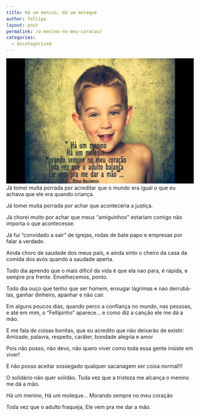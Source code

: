 ```yaml
---
title: Há um menino, Há um moleque
author: fellipe
layout: post
permalink: /o-menino-no-meu-coracao/
categories:
  - Uncategorized
---
```

<center>
  <a href="/img/posts//2013/10/maxresdefault.jpg"><img class="alignnone size-large wp-image-105" alt="maxresdefault" src="/img/posts//2013/10/maxresdefault-1024x576.jpg" width="600" height="337" /></a>
</center>Já tomei muita porrada por acreditar que o mundo era igual o que eu achava que ele era quando criança.

Já tomei muita porrada por achar que aconteceria a justiça.

Já chorei muito por achar que meus &#8220;amiguinhos&#8221; estariam comigo não importa o que acontecesse.

Já fui &#8220;convidado a sair&#8221; de igrejas, rodas de bate papo e empresas por falar a verdade.

Ainda choro de saudade dos meus pais, e ainda sinto o cheiro da casa da comida dos avós quando a saudade aperta.

Todo dia aprendo que o mais dificil da vida é que ela nao para, é rápida, e sempre pra frente. Envelhecemos, ponto.

Todo dia ouço que tenho que ser homem, enxugar lágrimas e nao derrubá-las, ganhar dinheiro, apanhar e não cair.

Em alguns poucos dias, quando perco a confiança no mundo, nas pessoas, e até em mim, o &#8220;Fellipinho&#8221; aparece&#8230; e como diz a canção ele me dá a mão.

E me fala de coisas bonitas, que eu acredito que não deixarão de existir: Amizade, palavra, respeito, caráter, bondade alegria e amor

Pois não posso, não devo, não quero viver como toda essa gente insiste em viver!

E não posso aceitar sossegado qualquer sacanagem ser coisa normal!!!

O solidário não quer solidão. Toda vez que a tristeza me alcança o menino me dá a mão.

Há um menino, Há um moleque&#8230; Morando sempre no meu coração

Toda vez que o adulto fraqueja, Ele vem pra me dar a mão.

<center>
</center>&nbsp;